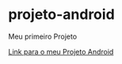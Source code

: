 # projeto-android
Meu primeiro Projeto

<a href="https://matheussseaw.github.io/projeto-android/">Link para o meu Projeto Android</a>
